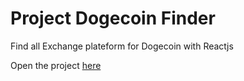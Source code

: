 # Project Dogecoin Finder

Find all Exchange plateform for Dogecoin with Reactjs  

Open the project [here](https://exchangefinder.netlify.app/)
